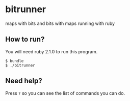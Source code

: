 # bitrunner

maps with bits and bits with maps running with ruby

## How to run?

You will need ruby 2.1.0 to run this program.

```shell
$ bundle
$ ./bitrunner
```

## Need help?

Press `?` so you can see the list of commands you can do.
